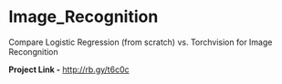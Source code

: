 # Image_Recognition
Compare Logistic Regression (from scratch) vs. Torchvision for Image Recongnition

**Project Link -** http://rb.gy/t6c0c
